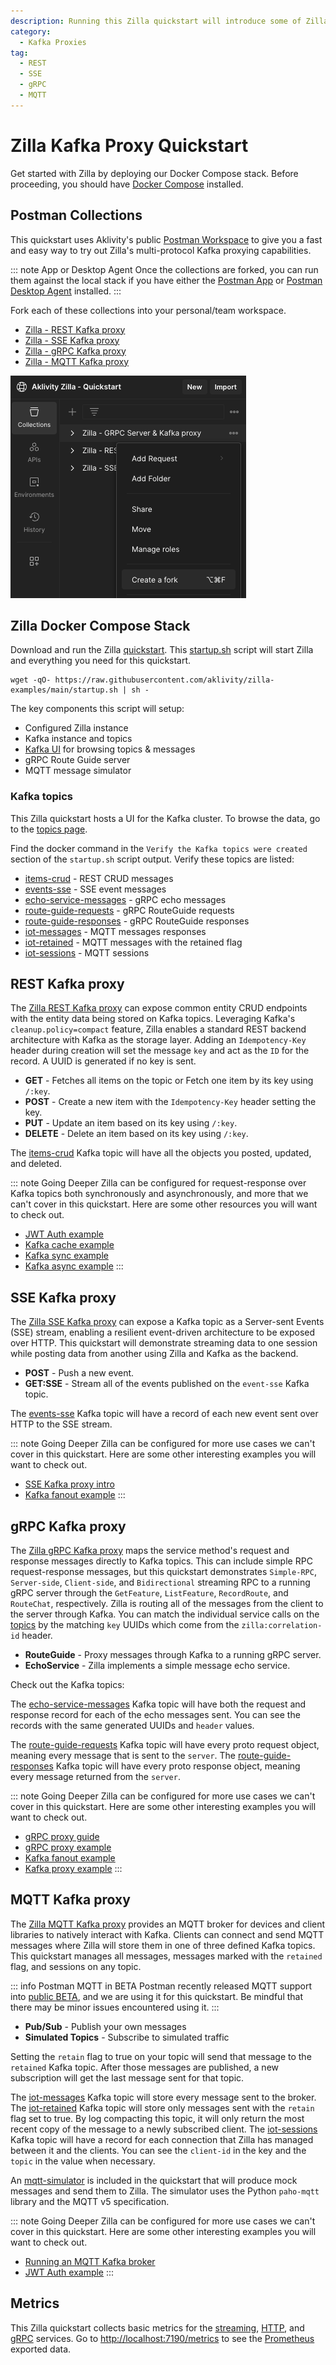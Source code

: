 ```yaml
---
description: Running this Zilla quickstart will introduce some of Zilla's main features.
category:
  - Kafka Proxies
tag:
  - REST
  - SSE
  - gRPC
  - MQTT
---
```


# Zilla Kafka Proxy Quickstart

Get started with Zilla by deploying our Docker Compose stack. Before proceeding, you should have [Docker Compose](https://docs.docker.com/compose/gettingstarted/) installed.

## Postman Collections

This quickstart uses Aklivity's public [Postman Workspace](https://www.postman.com/aklivity-zilla/workspace/aklivity-zilla-quickstart/overview) to give you a fast and easy way to try out Zilla's multi-protocol Kafka proxying capabilities.

::: note App or Desktop Agent
Once the collections are forked, you can run them against the local stack if you have either the [Postman App](https://www.postman.com/downloads/) or [Postman Desktop Agent](https://www.postman.com/downloads/postman-agent/) installed.
:::

Fork each of these collections into your personal/team workspace.

- [Zilla - REST Kafka proxy](https://www.postman.com/aklivity-zilla/workspace/aklivity-zilla-quickstart/overview)
- [Zilla - SSE Kafka proxy](https://www.postman.com/aklivity-zilla/workspace/aklivity-zilla-quickstart/overview)
- [Zilla - gRPC Kafka proxy](https://www.postman.com/aklivity-zilla/workspace/aklivity-zilla-quickstart/overview)
- [Zilla - MQTT Kafka proxy](https://www.postman.com/aklivity-zilla/workspace/aklivity-zilla-quickstart/overview)

![Collection header > View more actions > Create a Fork](./create-fork.png)

## Zilla Docker Compose Stack

Download and run the Zilla [quickstart](https://github.com/aklivity/zilla-examples/tree/main/quickstart). This [startup.sh](https://github.com/aklivity/zilla-examples/releases/latest/download/startup.sh) script will start Zilla and everything you need for this quickstart.

```bash:no-line-numbers
wget -qO- https://raw.githubusercontent.com/aklivity/zilla-examples/main/startup.sh | sh -
```

The key components this script will setup:

- Configured Zilla instance
- Kafka instance and topics
- [Kafka UI](http://localhost:8080/ui/clusters/local/all-topics) for browsing topics & messages
- gRPC Route Guide server
- MQTT message simulator

### Kafka topics

This Zilla quickstart hosts a UI for the Kafka cluster. To browse the data, go to the [topics page](http://localhost:8080/ui/clusters/local/all-topics).

Find the docker command in the `Verify the Kafka topics were created` section of the `startup.sh` script output. Verify these topics are listed:

- [items-crud](http://localhost:8080/ui/clusters/local/all-topics/items-crud/messages) - REST CRUD messages
- [events-sse](http://localhost:8080/ui/clusters/local/all-topics/events-sse/messages) - SSE event messages
- [echo-service-messages](http://localhost:8080/ui/clusters/local/all-topics/echo-service-messages/messages) - gRPC echo messages
- [route-guide-requests](http://localhost:8080/ui/clusters/local/all-topics/route-guide-requests/messages) - gRPC RouteGuide requests
- [route-guide-responses](http://localhost:8080/ui/clusters/local/all-topics/route-guide-responses/messages) - gRPC RouteGuide responses
- [iot-messages](http://localhost:8080/ui/clusters/local/all-topics/iot-messages/messages) - MQTT messages responses
- [iot-retained](http://localhost:8080/ui/clusters/local/all-topics/iot-retained/messages) - MQTT messages with the retained flag
- [iot-sessions](http://localhost:8080/ui/clusters/local/all-topics/iot-sessions/messages) - MQTT sessions

## REST Kafka proxy

The [Zilla REST Kafka proxy](../../concepts/kafka-proxies/http-proxy.md) can expose common entity CRUD endpoints with the entity data being stored on Kafka topics. Leveraging Kafka's `cleanup.policy=compact` feature, Zilla enables a standard REST backend architecture with Kafka as the storage layer. Adding an `Idempotency-Key` header during creation will set the message `key` and act as the `ID` for the record. A UUID is generated if no key is sent.

- **GET** - Fetches all items on the topic or Fetch one item by its key using `/:key`.
- **POST** - Create a new item with the `Idempotency-Key` header setting the key.
- **PUT** - Update an item based on its key using `/:key`.
- **DELETE** - Delete an item based on its key using `/:key`.

The [items-crud](http://localhost:8080/ui/clusters/local/all-topics/items-crud/messages) Kafka topic will have all the objects you posted, updated, and deleted.

::: note Going Deeper
Zilla can be configured for request-response over Kafka topics both synchronously and asynchronously, and more that we can't cover in this quickstart. Here are some other resources you will want to check out.

- [JWT Auth example](https://github.com/aklivity/zilla-examples/tree/main/http.echo.jwt)
- [Kafka cache example](https://github.com/aklivity/zilla-examples/tree/main/http.kafka.cache)
- [Kafka sync example](https://github.com/aklivity/zilla-examples/tree/main/http.kafka.sync)
- [Kafka async example](https://github.com/aklivity/zilla-examples/tree/main/http.kafka.async)
:::

## SSE Kafka proxy

The [Zilla SSE Kafka proxy](../../concepts/kafka-proxies/http-proxy.md#sse-streaming) can expose a Kafka topic as a Server-sent Events (SSE) stream, enabling a resilient event-driven architecture to be exposed over HTTP. This quickstart will demonstrate streaming data to one session while posting data from another using Zilla and Kafka as the backend.

- **POST** - Push a new event.
- **GET:SSE** - Stream all of the events published on the `event-sse` Kafka topic.

The [events-sse](http://localhost:8080/ui/clusters/local/all-topics/events-sse/messages) Kafka topic will have a record of each new event sent over HTTP to the SSE stream.

::: note Going Deeper
Zilla can be configured for more use cases we can't cover in this quickstart. Here are some other interesting examples you will want to check out.

- [SSE Kafka proxy intro](../../tutorials/sse/sse-intro.md)
- [Kafka fanout example](https://github.com/aklivity/zilla-examples/tree/main/sse.kafka.fanout)
:::

## gRPC Kafka proxy

The [Zilla gRPC Kafka proxy](../../concepts/kafka-proxies/grpc-proxy.md) maps the service method's request and response messages directly to Kafka topics. This can include simple RPC request-response messages, but this quickstart demonstrates `Simple-RPC`, `Server-side`, `Client-side`, and `Bidirectional` streaming RPC to a running gRPC server through the `GetFeature`, `ListFeature`, `RecordRoute`, and `RouteChat`, respectively. Zilla is routing all of the messages from the client to the server through Kafka. You can match the individual service calls on the [topics](#kafka-topics) by the matching `key` UUIDs which come from the `zilla:correlation-id` header.

- **RouteGuide** - Proxy messages through Kafka to a running gRPC server.
- **EchoService** - Zilla implements a simple message echo service.

Check out the Kafka topics:

The [echo-service-messages](http://localhost:8080/ui/clusters/local/all-topics/echo-service-messages/messages) Kafka topic will have both the request and response record for each of the echo messages sent. You can see the records with the same generated UUIDs and `header` values.

The [route-guide-requests](http://localhost:8080/ui/clusters/local/all-topics/route-guide-requests/messages) Kafka topic will have every proto request object, meaning every message that is sent to the `server`. The [route-guide-responses](http://localhost:8080/ui/clusters/local/all-topics/route-guide-responses/messages) Kafka topic will have every proto response object, meaning every message returned from the `server`.

::: note Going Deeper
Zilla can be configured for more use cases we can't cover in this quickstart. Here are some other interesting examples you will want to check out.

- [gRPC proxy guide](../../concepts/kafka-proxies/grpc-proxy.md)
- [gRPC proxy example](https://github.com/aklivity/zilla-examples/tree/main/grpc.proxy)
- [Kafka fanout example](https://github.com/aklivity/zilla-examples/tree/main/grpc.kafka.fanout)
- [Kafka proxy example](https://github.com/aklivity/zilla-examples/tree/main/grpc.kafka.proxy)
:::

## MQTT Kafka proxy

The [Zilla MQTT Kafka proxy](../../concepts/kafka-proxies/mqtt-proxy.md) provides an MQTT broker for devices and client libraries to natively interact with Kafka. Clients can connect and send MQTT messages where Zilla will store them in one of three defined Kafka topics. This quickstart manages all messages, messages marked with the `retained` flag, and sessions on any topic.

::: info Postman MQTT in BETA
Postman recently released MQTT support into [public BETA](https://blog.postman.com/postman-supports-mqtt-apis/), and we are using it for this quickstart. Be mindful that there may be minor issues encountered using it.
:::

- **Pub/Sub** - Publish your own messages
- **Simulated Topics** - Subscribe to simulated traffic

Setting the `retain` flag to true on your topic will send that message to the `retained` Kafka topic. After those messages are published, a new subscription will get the last message sent for that topic.

The [iot-messages](http://localhost:8080/ui/clusters/local/all-topics/iot-messages/messages) Kafka topic will store every message sent to the broker. The [iot-retained](http://localhost:8080/ui/clusters/local/all-topics/iot-retained/messages) Kafka topic will store only messages sent with the `retain` flag set to true. By log compacting this topic, it will only return the most recent copy of the message to a newly subscribed client. The [iot-sessions](http://localhost:8080/ui/clusters/local/all-topics/iot-sessions/messages) Kafka topic will have a record for each connection that Zilla has managed between it and the clients. You can see the `client-id` in the key and the `topic` in the value when necessary.

An [mqtt-simulator](https://github.com/DamascenoRafael/mqtt-simulator) is included in the quickstart that will produce mock messages and send them to Zilla. The simulator uses the Python `paho-mqtt` library and the MQTT v5 specification.

::: note Going Deeper
Zilla can be configured for more use cases we can't cover in this quickstart. Here are some other interesting examples you will want to check out.

- [Running an MQTT Kafka broker](../../how-tos/mqtt/mqtt.kafka.broker.md)
- [JWT Auth example](https://github.com/aklivity/zilla-examples/tree/main/mqtt.kafka.broker.jwt)
:::

## Metrics

This Zilla quickstart collects basic metrics for the [streaming](../../reference/config/telemetry/metrics/metric-stream.md), [HTTP](../../reference/config/telemetry/metrics/metric-http.md), and [gRPC](../../reference/config/telemetry/metrics/metric-grpc.md) services. Go to <http://localhost:7190/metrics> to see the [Prometheus](../../reference/config/telemetry/exporters/exporter-prometheus.md) exported data.
